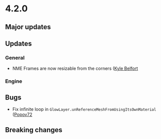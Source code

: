 # 4.2.0

## Major updates

## Updates

### General
- NME Frames are now resizable from the corners ([Kyle Belfort](https://github.com/belfortk)

### Engine

## Bugs

- Fix infinite loop in `GlowLayer.unReferenceMeshFromUsingItsOwnMaterial` ([Popov72](https://github.com/Popov72)

## Breaking changes
